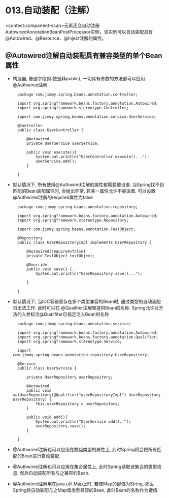 # 013.自动装配（注解）

\<contect:component-scan\>元素还会自动注册AutowiredAnnotationBeanPostProcessor实例，该实例可以自动装配具有@Autowired、@Resource、@Inject注解的属性。

## @Autowired注解自动装配具有兼容类型的单个Bean属性

* 构造器, 普通字段(即使是非public), 一切具有参数的方法都可以应用@Authwired注解

		package com.jimmy.spring.beans.annotation.controller;
		
		import org.springframework.beans.factory.annotation.Autowired;
		import org.springframework.stereotype.Controller;
		
		import com.jimmy.spring.beans.annotation.service.UserService;
		
		@Controller
		public class UserController {
			
			@Autowired
			private UserService userService;
			
			public void execute(){
				System.out.println("UserController execute()...");
				userService.add();
			}
			
		}

* 默认情况下, 所有使用@Authwired注解的属性都需要被设置. 当Spring找不到匹配的Bean装配属性时, 会抛出异常, 若某一属性允许不被设置, 可以设置@Authwired注解的required属性为false

		package com.jimmy.spring.beans.annotation.repository;
		
		import org.springframework.beans.factory.annotation.Autowired;
		import org.springframework.stereotype.Repository;
		
		import com.jimmy.spring.beans.annotation.TestObject;
		
		@Repository
		public class UserRepositoryImpl implements UserRepository {
		
			@Autowired(required=false)
			private TestObject testObject;
			
			@Override
			public void save() {
				System.out.println("UserRepository save()...");
		
			}
			
		}

* 默认情况下, 当IOC容器里存在多个类型兼容的Bean时, 通过类型的自动装配将无法工作. 此时可以在 @Qualifier注解里提供Bean的名称. Spring允许对方法的入参标注@Qualifiter已指定注入Bean的名称

		package com.jimmy.spring.beans.annotation.service;
		
		import org.springframework.beans.factory.annotation.Autowired;
		import org.springframework.beans.factory.annotation.Qualifier;
		import org.springframework.stereotype.Service;
		
		import com.jimmy.spring.beans.annotation.repository.UserRepository;
		
		@Service
		public class UserService {
			
			private UserRepository userRepository;
			
			@Autowired
			public void setUserRepository(@Qualifier("userRepositoryImpl") UserRepository userRepository) {
				this.userRepository = userRepository;
			}
			
			public void add(){
				System.out.println("UserService add()..");
				userRepository.save();
			}
			
		}

* @Authwired注解也可以应用在数组类型的属性上, 此时Spring将会把所有匹配的Bean进行自动装配.
* @Authwired注解也可以应用在集合属性上, 此时Spring读取该集合的类型信息, 然后自动装配所有与之兼容的Bean. 
* @Authwired注解用在java.util.Map上时, 若该Map的键值为String, 那么Spring将自动装配与之Map值类型兼容的Bean, 此时Bean的名称作为键值


